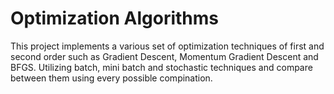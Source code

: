 # Optimization Algorithms
This project implements a various set of optimization techniques of first and second order such as 
Gradient Descent, Momentum Gradient Descent and BFGS. Utilizing batch, mini batch and stochastic techniques and compare between
them using every possible compination.
